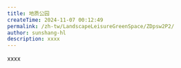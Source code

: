 ```yaml
---
title: 地质公园
createTime: 2024-11-07 00:12:49
permalink: /zh-tw/LandscapeLeisureGreenSpace/ZDpsw2P2/
author: sunshang-hl
description: xxxx
---
```


xxxx